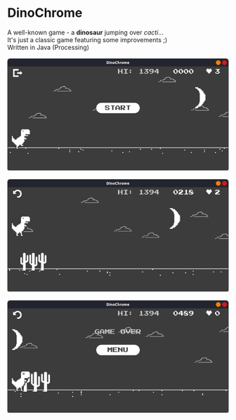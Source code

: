 # DinoChrome
A well-known game - a __dinosaur__ jumping over *cacti*...\
It's just a classic game featuring some improvements ;)\
Written in Java (Processing)\
\
![](./images/example_1.png)\
\
![](./images/example_2.png)\
\
![](./images/example_3.png)
